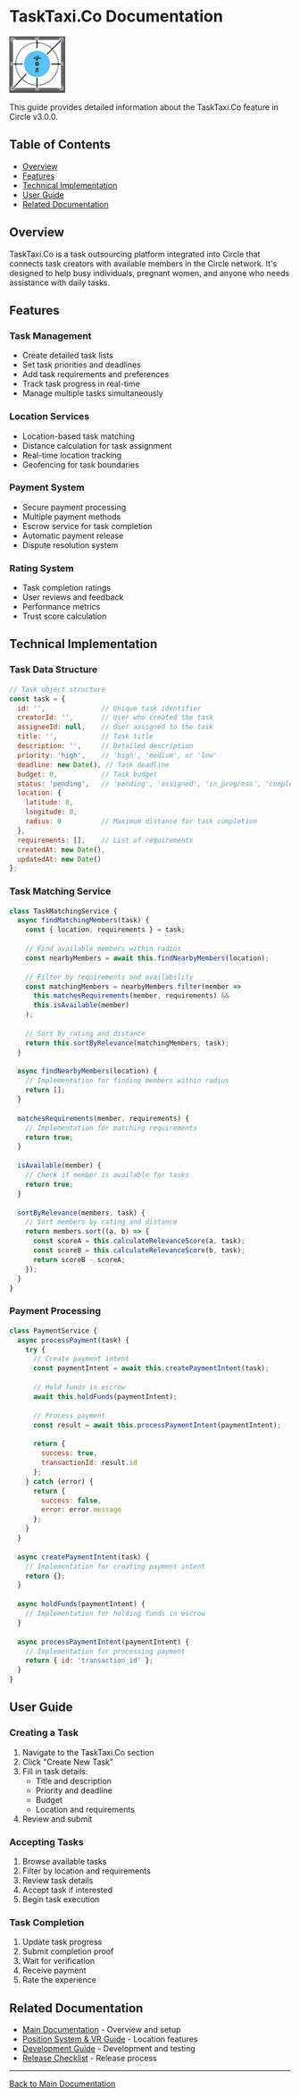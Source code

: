 # TaskTaxi.Co Documentation

<img src="src/assets/images/circle-app-logo.png" alt="Circle App Logo" width="100">

This guide provides detailed information about the TaskTaxi.Co feature in Circle v3.0.0.

## Table of Contents
- [Overview](#overview)
- [Features](#features)
- [Technical Implementation](#technical-implementation)
- [User Guide](#user-guide)
- [Related Documentation](#related-documentation)

## Overview

TaskTaxi.Co is a task outsourcing platform integrated into Circle that connects task creators with available members in the Circle network. It's designed to help busy individuals, pregnant women, and anyone who needs assistance with daily tasks.

## Features

### Task Management
- Create detailed task lists
- Set task priorities and deadlines
- Add task requirements and preferences
- Track task progress in real-time
- Manage multiple tasks simultaneously

### Location Services
- Location-based task matching
- Distance calculation for task assignment
- Real-time location tracking
- Geofencing for task boundaries

### Payment System
- Secure payment processing
- Multiple payment methods
- Escrow service for task completion
- Automatic payment release
- Dispute resolution system

### Rating System
- Task completion ratings
- User reviews and feedback
- Performance metrics
- Trust score calculation

## Technical Implementation

### Task Data Structure
```javascript
// Task object structure
const task = {
  id: '',              // Unique task identifier
  creatorId: '',       // User who created the task
  assigneeId: null,    // User assigned to the task
  title: '',           // Task title
  description: '',     // Detailed description
  priority: 'high',    // 'high', 'medium', or 'low'
  deadline: new Date(), // Task deadline
  budget: 0,           // Task budget
  status: 'pending',   // 'pending', 'assigned', 'in_progress', 'completed', 'cancelled'
  location: {
    latitude: 0,
    longitude: 0,
    radius: 0          // Maximum distance for task completion
  },
  requirements: [],    // List of requirements
  createdAt: new Date(),
  updatedAt: new Date()
};
```

### Task Matching Service
```javascript
class TaskMatchingService {
  async findMatchingMembers(task) {
    const { location, requirements } = task;
    
    // Find available members within radius
    const nearbyMembers = await this.findNearbyMembers(location);
    
    // Filter by requirements and availability
    const matchingMembers = nearbyMembers.filter(member => 
      this.matchesRequirements(member, requirements) &&
      this.isAvailable(member)
    );
    
    // Sort by rating and distance
    return this.sortByRelevance(matchingMembers, task);
  }

  async findNearbyMembers(location) {
    // Implementation for finding members within radius
    return [];
  }

  matchesRequirements(member, requirements) {
    // Implementation for matching requirements
    return true;
  }

  isAvailable(member) {
    // Check if member is available for tasks
    return true;
  }

  sortByRelevance(members, task) {
    // Sort members by rating and distance
    return members.sort((a, b) => {
      const scoreA = this.calculateRelevanceScore(a, task);
      const scoreB = this.calculateRelevanceScore(b, task);
      return scoreB - scoreA;
    });
  }
}
```

### Payment Processing
```javascript
class PaymentService {
  async processPayment(task) {
    try {
      // Create payment intent
      const paymentIntent = await this.createPaymentIntent(task);
      
      // Hold funds in escrow
      await this.holdFunds(paymentIntent);
      
      // Process payment
      const result = await this.processPaymentIntent(paymentIntent);
      
      return {
        success: true,
        transactionId: result.id
      };
    } catch (error) {
      return {
        success: false,
        error: error.message
      };
    }
  }

  async createPaymentIntent(task) {
    // Implementation for creating payment intent
    return {};
  }

  async holdFunds(paymentIntent) {
    // Implementation for holding funds in escrow
  }

  async processPaymentIntent(paymentIntent) {
    // Implementation for processing payment
    return { id: 'transaction_id' };
  }
}
```

## User Guide

### Creating a Task
1. Navigate to the TaskTaxi.Co section
2. Click "Create New Task"
3. Fill in task details:
   - Title and description
   - Priority and deadline
   - Budget
   - Location and requirements
4. Review and submit

### Accepting Tasks
1. Browse available tasks
2. Filter by location and requirements
3. Review task details
4. Accept task if interested
5. Begin task execution

### Task Completion
1. Update task progress
2. Submit completion proof
3. Wait for verification
4. Receive payment
5. Rate the experience

## Related Documentation

- [Main Documentation](README.md) - Overview and setup
- [Position System & VR Guide](README2.md) - Location features
- [Development Guide](README3.md) - Development and testing
- [Release Checklist](RELEASE.md) - Release process

---

[Back to Main Documentation](README.md) 